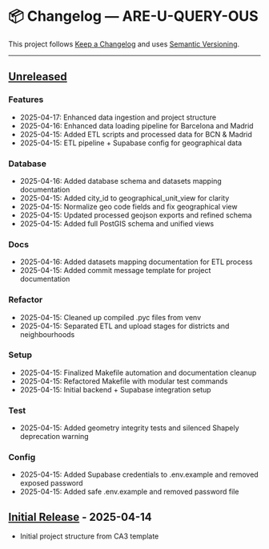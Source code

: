 # 📦 Changelog — ARE-U-QUERY-OUS

This project follows [Keep a Changelog](https://keepachangelog.com/en/1.0.0/) and uses [Semantic Versioning](https://semver.org/).

---

## [Unreleased]

### Features

- 2025-04-17: Enhanced data ingestion and project structure
- 2025-04-16: Enhanced data loading pipeline for Barcelona and Madrid
- 2025-04-15: Added ETL scripts and processed data for BCN & Madrid
- 2025-04-15: ETL pipeline + Supabase config for geographical data

### Database

- 2025-04-16: Added database schema and datasets mapping documentation
- 2025-04-15: Added city_id to geographical_unit_view for clarity
- 2025-04-15: Normalize geo code fields and fix geographical view
- 2025-04-15: Updated processed geojson exports and refined schema
- 2025-04-15: Added full PostGIS schema and unified views

### Docs

- 2025-04-16: Added datasets mapping documentation for ETL process
- 2025-04-15: Added commit message template for project documentation

### Refactor

- 2025-04-15: Cleaned up compiled .pyc files from venv
- 2025-04-15: Separated ETL and upload stages for districts and neighbourhoods

### Setup

- 2025-04-15: Finalized Makefile automation and documentation cleanup
- 2025-04-15: Refactored Makefile with modular test commands
- 2025-04-15: Initial backend + Supabase integration setup

### Test

- 2025-04-15: Added geometry integrity tests and silenced Shapely deprecation warning

### Config

- 2025-04-15: Added Supabase credentials to .env.example and removed exposed password
- 2025-04-15: Added safe .env.example and removed password file

## [Initial Release] - 2025-04-14

- Initial project structure from CA3 template

[Unreleased]: https://github.com/your_username/your_project/compare/v0.1.0...HEAD
[Initial Release]: https://github.com/your_username/your_project/releases/tag/v0.1.0
